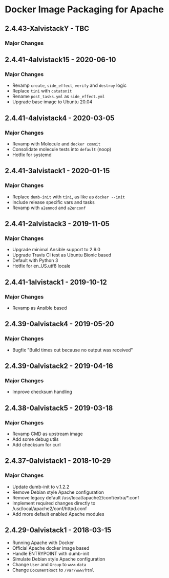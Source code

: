 # Docker Image Packaging for Apache

## 2.4.43-XalvistackY - TBC

### Major Changes

## 2.4.41-4alvistack15 - 2020-06-10

### Major Changes

  - Revamp `create`, `side_effect`, `verify` and `destroy` logic
  - Replace `tini` with `catatonit`
  - Rename `post_tasks.yml` as `side_effect.yml`
  - Upgrade base image to Ubuntu 20.04

## 2.4.41-4alvistack4 - 2020-03-05

### Major Changes

  - Revamp with Molecule and `docker commit`
  - Consolidate molecule tests into `default` (noop)
  - Hotfix for systemd

## 2.4.41-3alvistack1 - 2020-01-15

### Major Changes

  - Replace `dumb-init` with `tini`, as like as `docker --init`
  - Include release specific vars and tasks
  - Revamp with `a2enmod` and `a2enconf`

## 2.4.41-2alvistack3 - 2019-11-05

### Major Changes

  - Upgrade minimal Ansible support to 2.9.0
  - Upgrade Travis CI test as Ubuntu Bionic based
  - Default with Python 3
  - Hotfix for en\_US.utf8 locale

## 2.4.41-1alvistack1 - 2019-10-12

### Major Changes

  - Revamp as Ansible based

## 2.4.39-0alvistack4 - 2019-05-20

### Major Changes

  - Bugfix "Build times out because no output was received"

## 2.4.39-0alvistack2 - 2019-04-16

### Major Changes

  - Improve checksum handling

## 2.4.38-0alvistack5 - 2019-03-18

### Major Changes

  - Revamp CMD as upstream image
  - Add some debug utils
  - Add checksum for curl

## 2.4.37-0alvistack1 - 2018-10-29

### Major Changes

  - Update dumb-init to v.1.2.2
  - Remove Debian style Apache configuration
  - Remove legacy default /usr/local/apache2/conf/extra/\*.conf
  - Implement required changes directly to /usr/local/apache2/conf/httpd.conf
  - Add more default enabled Apache modules

## 2.4.29-0alvistack1 - 2018-03-15

  - Running Apache with Docker
  - Official Apache docker image based
  - Handle ENTRYPOINT with dumb-init
  - Simulate Debian style Apache configuration
  - Change `User` and `Group` to `www-data`
  - Change `DocumentRoot` to `/var/www/html`
